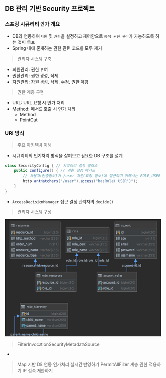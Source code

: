 ## DB 관리 기반 Security 프로젝트 

### 스프링 시큐리티 인가 개요
- DB와 연동하여 `자원` 및 `권한`을 설정하고 제어함으로 `동적 권한 관리`가 가능하도록 하는 것이 목표
- Spring 내에 존재하는 권한 관련 코드를 모두 제거

> 관리자 시스템 구축
- 회원관리: 권한 부여
- 권환관리: 권한 생성, 삭제
- 자원관리: 자원 생성, 삭제, 수정, 권한 매핑

> 권한 계층 구현
- URL: URL 요청 시 인가 처리
- Method: 메서드 호출 시 인가 처리
    - Method
    - PointCut

### URI 방식
> 주요 아키텍처 이해
- 시큐리티의 인가처리 방식을 살펴보고 필요한 DB 구조를 설계
```java
class SecurityConfig { // 시큐리티 설정 클래스
    public configure() { // 권한 설정 메서드
        // 사용자(인증정보)가 /user 자원(요청 정보)에 접근하기 위해서는 ROLE_USER 권한(권한 정보)가 필요하다.
        http.antMatchers("/user").access("hasRole('USER')");
    }
}
```

- `AccessDecisionManager` 접근 결정 관리자의 `decide()`

> 관리자 시스템 구성

![domain](../docs/img/security_domain/security_domain.png)

> FilterInvocationSecurityMetadataSource
- 

> Map 기반 DB 연동
> 인가처리 실시간 반영하기
> PermitAllFilter
> 계층 권한 적용하기
> IP 접속 제한하기
